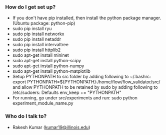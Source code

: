 
### How do I get set up? ###

* If you don't have pip installed, then install the python package manager. (Ubuntu package: python-pip)
* sudo pip install ryu
* sudo pip install networkx
* sudo pip install netaddr
* sudo pip install intervaltree
* sudo pip install httplib2
* sudo apt-get install mininet
* sudo apt-get install python-scipy
* sudo apt-get install python-numpy
* sudo apt-get install python-matplotlib
* Setup PYTHONPATH to src folder by adding following to ~/.bashrc: export PYTHONPATH=${PYTHONPATH}:/home/flow/flow_validator/src/ and allow PYTHONPATH to be retained by sudo by adding following to /etc/sudoers: Defaults env_keep += "PYTHONPATH"
* For running, go under src/experiments and run: sudo python experiment_module_name.py

### Who do I talk to? ###

* Rakesh Kumar (kumar19@illinois.edu)